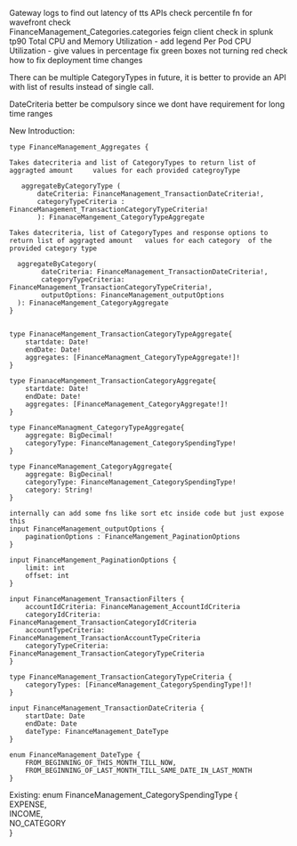 Gateway logs to find out latency of tts APIs
check percentile fn for wavefront
check   
FinanceManagement_Categories.categories 
feign client check in splunk tp90
Total CPU and Memory Utilization - add legend
Per Pod CPU Utilization - give values in percentage
fix green boxes not turning red 
check how to fix deployment time changes


There can be multiple CategoryTypes in future, it is better to provide an API with list of results instead of single call.

DateCriteria better be compulsory since we dont have requirement for long time ranges


New Introduction:


	type FinanceManagement_Aggregates {

	Takes datecriteria and list of CategoryTypes to return list of aggragted amount     values for each provided categroyType

	   aggregateByCategoryType (
		   dateCriteria: FinanceManagement_TransactionDateCriteria!, 
		   categoryTypeCriteria : FinanceManagement_TransactionCategoryTypeCriteria!
		   ): FinanaceMangement_CategoryTypeAggregate

	Takes datecriteria, list of CategoryTypes and response options to return list of aggragted amount   values for each category  of the provided category type

	  aggregateByCategory(
			dateCriteria: FinanceManagement_TransactionDateCriteria!,
			categoryTypeCriteria: FinanceManagement_TransactionCategoryTypeCriteria!, 
			outputOptions: FinanceManagement_outputOptions
	  ): FinanaceMangement_CategoryAggregate
	}


	type FinanaceMangement_TransactionCategoryTypeAggregate{
		startdate: Date!
		endDate: Date!
		aggregates: [FinanceManagment_CategoryTypeAggregate!]! 
	}

	type FinanaceMangement_TransactionCategoryAggregate{
		startdate: Date!
		endDate: Date!
		aggregates: [FinanceManagement_CategoryAggregate!]! 
	}

	type FinanceManagment_CategoryTypeAggregate{
		aggregate: BigDecimal!
		categoryType: FinanceManagement_CategorySpendingType!
	}

	type FinanceManagement_CategoryAggregate{
		aggregate: BigDecinal!
	    categoryType: FinanceManagement_CategorySpendingType!
	    category: String!
	}

	internally can add some fns like sort etc inside code but just expose this 
	input FinanceManagement_outputOptions {
		paginationOptions : FinanceMangement_PaginationOptions
	}
	
	input FinanceMangement_PaginationOptions {
		limit: int
		offset: int
	}

	input FinanceManagement_TransactionFilters {  
	    accountIdCriteria: FinanceManagement_AccountIdCriteria  
	    categoryIdCriteria: FinanceManagement_TransactionCategoryIdCriteria  
	    accountTypeCriteria: FinanceManagement_TransactionAccountTypeCriteria
	    categoryTypeCriteria: FinanceManagement_TransactionCategoryTypeCriteria
	}

	type FinanceManagement_TransactionCategoryTypeCriteria {
		categoryTypes: [FinanceManagement_CategorySpendingType!]!
	}

	input FinanceManagement_TransactionDateCriteria {  
	    startDate: Date  
	    endDate: Date  
	    dateType: FinanceManagement_DateType
	}

	enum FinanceManagement_DateType {
		FROM_BEGINNING_OF_THIS_MONTH_TILL_NOW,
		FROM_BEGINNING_OF_LAST_MONTH_TILL_SAME_DATE_IN_LAST_MONTH
	}

	


Existing: 
	enum FinanceManagement_CategorySpendingType {  
	    EXPENSE,  
	    INCOME,  
	    NO_CATEGORY  
	}

